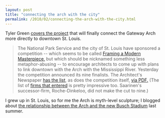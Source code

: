 ```yaml
---
layout: post
title: "connecting the arch with the city"
permalink: /2010/02/connecting-the-arch-with-the-city.html
---
```


<p>Tyler Green <a href="http://www.artsjournal.com/man/2010/02/putting_the_arch_back_in_st_lo.html">covers the project</a> that will finally connect the Gateway Arch more directly to downtown St. Louis.</p>

<blockquote><p>The National Park Service and the city of St. Louis have sponsored a competition -- which seems to be called <a href="http://www.cityarchrivercompetition.org/">Framing a Modern Masterpiece,</a> but which should be nicknamed something less metaphor-abusing -- to encourage architects to come up with plans to link downtown with the Arch with the Mississippi River. Yesterday the competition announced its nine finalists. The Architect&#39;s Newspaper <a href="http://archpaper.com/e-board_rev.asp?News_ID=4234">has the list</a>, as does the competition itself, <a href="http://www.cityarchrivercompetition.org/wp-content/uploads/2009/11/Nine-Teams-Reach-Second-Round-of-Gateway-Arch-Design-Competition-2-10-2010.pdf">via PDF.</a> (The list of <a href="http://www.cityarchrivercompetition.org/wp-content/uploads/2009/11/Competition-Registration.pdf">firms that entered</a> is pretty impressive too. Saarinen&#39;s successor-firm, Roche-Dinkeloo, did not make the cut to nine.)</p></blockquote>

<p>I grew up in St. Louis, so for me the Arch is myth-level sculpture; I blogged about <a href="http://www.sippey.com/2009/07/the-arch.html">the relationship between the Arch and the new Busch Stadium</a> last summer.</p>


